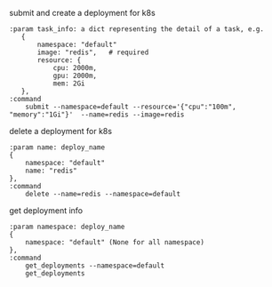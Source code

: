 
submit and create a deployment for k8s 

  
    :param task_info: a dict representing the detail of a task, e.g.
       {
           namespace: "default"
           image: "redis",   # required
           resource: {
               cpu: 2000m,
               gpu: 2000m,
               mem: 2Gi
       },
    :command
        submit --namespace=default --resource='{"cpu":"100m", "memory":"1Gi"}'  --name=redis --image=redis


delete a deployment for k8s

    :param name: deploy_name
    {
        namespace: "default"
        name: "redis"
    },
    :command
        delete --name=redis --namespace=default
        
get deployment info

    :param namespace: deploy_name
    {
        namespace: "default" (None for all namespace)
    },
    :command
        get_deployments --namespace=default
        get_deployments
